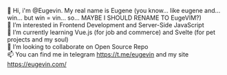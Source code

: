 👋 Hi, i'm @Eugevin. My real name is Eugene (you know... like eugene and... win... but win = vin... so... MAYBE I SHOULD RENAME TO EugeVIM?)<br />
👀 I’m interested in Frontend Development and Server-Side JavaScript<br />
🌱 I’m currently learning Vue.js (for job and commerce) and Svelte (for pet projects and my soul)<br />
💞️ I’m looking to collaborate on Open Source Repo<br />
📫 You can find me in telegram https://t.me/eugevin and my site https://eugevin.com/<br />
